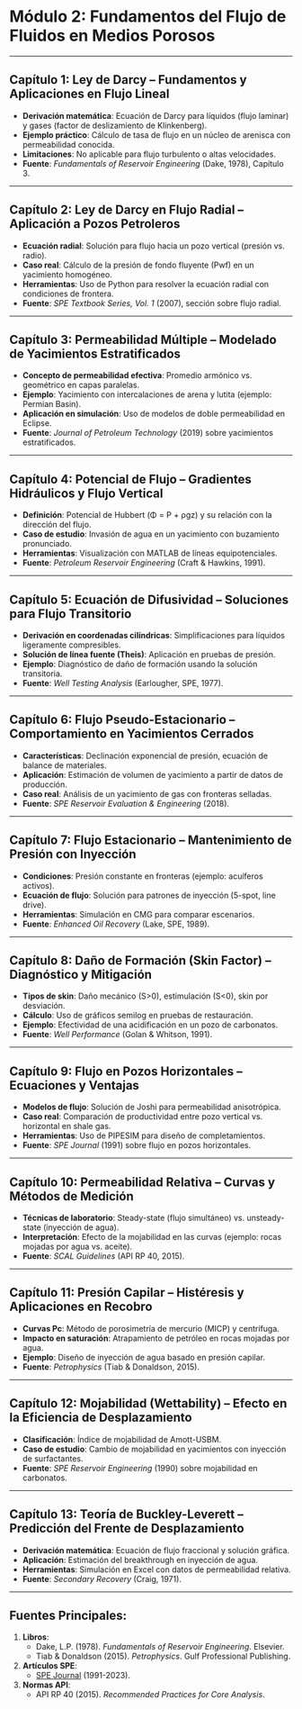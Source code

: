 # **Módulo 2: Fundamentos del Flujo de Fluidos en Medios Porosos**

---

## **Capítulo 1: Ley de Darcy – Fundamentos y Aplicaciones en Flujo Lineal**  

- **Derivación matemática**: Ecuación de Darcy para líquidos (flujo laminar) y gases (factor de deslizamiento de Klinkenberg).  
- **Ejemplo práctico**: Cálculo de tasa de flujo en un núcleo de arenisca con permeabilidad conocida.  
- **Limitaciones**: No aplicable para flujo turbulento o altas velocidades.  
- **Fuente**: *Fundamentals of Reservoir Engineering* (Dake, 1978), Capítulo 3.  

---

## **Capítulo 2: Ley de Darcy en Flujo Radial – Aplicación a Pozos Petroleros**  

- **Ecuación radial**: Solución para flujo hacia un pozo vertical (presión vs. radio).  
- **Caso real**: Cálculo de la presión de fondo fluyente (Pwf) en un yacimiento homogéneo.  
- **Herramientas**: Uso de Python para resolver la ecuación radial con condiciones de frontera.  
- **Fuente**: *SPE Textbook Series, Vol. 1* (2007), sección sobre flujo radial.  

---

## **Capítulo 3: Permeabilidad Múltiple – Modelado de Yacimientos Estratificados**  

- **Concepto de permeabilidad efectiva**: Promedio armónico vs. geométrico en capas paralelas.  
- **Ejemplo**: Yacimiento con intercalaciones de arena y lutita (ejemplo: Permian Basin).  
- **Aplicación en simulación**: Uso de modelos de doble permeabilidad en Eclipse.  
- **Fuente**: *Journal of Petroleum Technology* (2019) sobre yacimientos estratificados.  

---

## **Capítulo 4: Potencial de Flujo – Gradientes Hidráulicos y Flujo Vertical**  

- **Definición**: Potencial de Hubbert (Φ = P + ρgz) y su relación con la dirección del flujo.  
- **Caso de estudio**: Invasión de agua en un yacimiento con buzamiento pronunciado.  
- **Herramientas**: Visualización con MATLAB de líneas equipotenciales.  
- **Fuente**: *Petroleum Reservoir Engineering* (Craft & Hawkins, 1991).  

---

## **Capítulo 5: Ecuación de Difusividad – Soluciones para Flujo Transitorio**  

- **Derivación en coordenadas cilíndricas**: Simplificaciones para líquidos ligeramente compresibles.  
- **Solución de línea fuente (Theis)**: Aplicación en pruebas de presión.  
- **Ejemplo**: Diagnóstico de daño de formación usando la solución transitoria.  
- **Fuente**: *Well Testing Analysis* (Earlougher, SPE, 1977).  

---

## **Capítulo 6: Flujo Pseudo-Estacionario – Comportamiento en Yacimientos Cerrados**  

- **Características**: Declinación exponencial de presión, ecuación de balance de materiales.  
- **Aplicación**: Estimación de volumen de yacimiento a partir de datos de producción.  
- **Caso real**: Análisis de un yacimiento de gas con fronteras selladas.  
- **Fuente**: *SPE Reservoir Evaluation & Engineering* (2018).  

---

## **Capítulo 7: Flujo Estacionario – Mantenimiento de Presión con Inyección**  

- **Condiciones**: Presión constante en fronteras (ejemplo: acuíferos activos).  
- **Ecuación de flujo**: Solución para patrones de inyección (5-spot, line drive).  
- **Herramientas**: Simulación en CMG para comparar escenarios.  
- **Fuente**: *Enhanced Oil Recovery* (Lake, SPE, 1989).  

---

## **Capítulo 8: Daño de Formación (Skin Factor) – Diagnóstico y Mitigación**  

- **Tipos de skin**: Daño mecánico (S>0), estimulación (S<0), skin por desviación.  
- **Cálculo**: Uso de gráficos semilog en pruebas de restauración.  
- **Ejemplo**: Efectividad de una acidificación en un pozo de carbonatos.  
- **Fuente**: *Well Performance* (Golan & Whitson, 1991).  

---

## **Capítulo 9: Flujo en Pozos Horizontales – Ecuaciones y Ventajas**  

- **Modelos de flujo**: Solución de Joshi para permeabilidad anisotrópica.  
- **Caso real**: Comparación de productividad entre pozo vertical vs. horizontal en shale gas.  
- **Herramientas**: Uso de PIPESIM para diseño de completamientos.  
- **Fuente**: *SPE Journal* (1991) sobre flujo en pozos horizontales.  

---

## **Capítulo 10: Permeabilidad Relativa – Curvas y Métodos de Medición**  

- **Técnicas de laboratorio**: Steady-state (flujo simultáneo) vs. unsteady-state (inyección de agua).  
- **Interpretación**: Efecto de la mojabilidad en las curvas (ejemplo: rocas mojadas por agua vs. aceite).  
- **Fuente**: *SCAL Guidelines* (API RP 40, 2015).  

---

## **Capítulo 11: Presión Capilar – Histéresis y Aplicaciones en Recobro**  

- **Curvas Pc**: Método de porosimetría de mercurio (MICP) y centrífuga.  
- **Impacto en saturación**: Atrapamiento de petróleo en rocas mojadas por agua.  
- **Ejemplo**: Diseño de inyección de agua basado en presión capilar.  
- **Fuente**: *Petrophysics* (Tiab & Donaldson, 2015).  

---

## **Capítulo 12: Mojabilidad (Wettability) – Efecto en la Eficiencia de Desplazamiento**  

- **Clasificación**: Índice de mojabilidad de Amott-USBM.  
- **Caso de estudio**: Cambio de mojabilidad en yacimientos con inyección de surfactantes.  
- **Fuente**: *SPE Reservoir Engineering* (1990) sobre mojabilidad en carbonatos.  

---

## **Capítulo 13: Teoría de Buckley-Leverett – Predicción del Frente de Desplazamiento**  

- **Derivación matemática**: Ecuación de flujo fraccional y solución gráfica.  
- **Aplicación**: Estimación del breakthrough en inyección de agua.  
- **Herramientas**: Simulación en Excel con datos de permeabilidad relativa.  
- **Fuente**: *Secondary Recovery* (Craig, 1971).  

---

## **Fuentes Principales:**  

1. **Libros**:  
   - Dake, L.P. (1978). *Fundamentals of Reservoir Engineering*. Elsevier.  
   - Tiab & Donaldson (2015). *Petrophysics*. Gulf Professional Publishing.  
2. **Artículos SPE**:  
   - [SPE Journal](https://www.spe.org) (1991-2023).  
3. **Normas API**:  
   - API RP 40 (2015). *Recommended Practices for Core Analysis*.  
